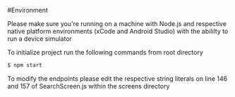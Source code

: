 #Environment

Please make sure you're running on a machine with Node.js and respective native platform environments (xCode and Android Studio) with the abililty to run a device simulator

To initialize project run the following commands from root directory

```sh
$ npm start
```

To modify the endpoints please edit the respective string literals on line 146 and 157 of SearchScreen.js within the screens directory